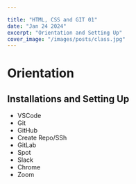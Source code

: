 ```yaml
---

title: "HTML, CSS and GIT 01"
date: "Jan 24 2024"
excerpt: "Orientation and Setting Up"
cover_image: "/images/posts/class.jpg"
---
```



# Orientation

## Installations and Setting Up

- VSCode
- Git
- GitHub
- Create Repo/SSh
- GitLab
- Spot
- Slack
- Chrome
- Zoom
